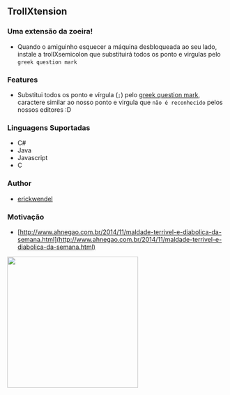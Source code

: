 ## TrollXtension

### Uma extensão da zoeira!

- Quando o amiguinho esquecer a máquina desbloqueada ao seu lado, instale a trollXsemicolon que substituirá todos os ponto e virgulas pelo `greek question mark` 

### Features
- Substitui todos os ponto e vírgula (`;`) pelo [greek question mark](http://graphemica.com/%CD%BE), caractere similar ao nosso ponto e virgula que `não é reconhecido` pelos nossos editores :D

### Linguagens Suportadas
- C#
- Java
- Javascript
- C

### Author
- [erickwendel](http://erickwendel.com.br)


### Motivação
- [http://www.ahnegao.com.br/2014/11/maldade-terrivel-e-diabolica-da-semana.html](http://www.ahnegao.com.br/2014/11/maldade-terrivel-e-diabolica-da-semana.html)
 
<img src="https://raw.githubusercontent.com/ErickWendel/trollXtension-vscode/master/resources/trollface.jpg" width="300" height="300"/>
